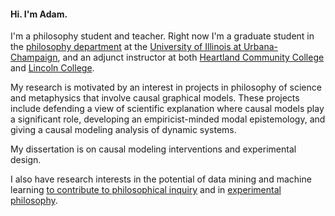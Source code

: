 #### Hi. I'm Adam.

I'm a philosophy student and teacher. Right now I'm a graduate student in the [philosophy department][0] at the [University of Illinois at Urbana-Champaign][1], and an adjunct instructor at both [Heartland Community College][4] and [Lincoln College][5].

My research is motivated by an interest in projects in philosophy of science and metaphysics that involve causal graphical models. These projects include defending a view of scientific explanation where causal models play a significant role, developing an empiricist-minded modal epistemology, and giving a causal modeling analysis of dynamic systems. 

My dissertation is on causal modeling interventions and experimental design. 

I also have research interests in the potential of data mining and machine learning [to contribute to philosophical inquiry][2] and in [experimental philosophy][3].

[0]: http://www.philosophy.illinois.edu/
[1]: http://www.illinois.edu/
[2]: http://adamdedwards.com/sep-analysis
[3]: http://poplab.philosophy.illinois.edu/
[4]: http://www.heartland.edu
[5]: https://abe.lincolncollege.edu/
